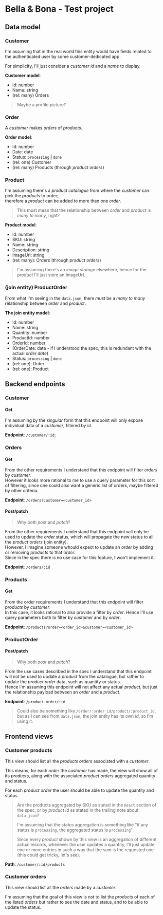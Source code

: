 # Bella & Bona - Test project

## Data model

### Customer

I'm assuming that in the real world this entity would have fields related to the authenticated user by some customer-dedicated app.

For simplicity, I'll just consider a _customer id_ and a _name_ to display.

**Customer model**:

- Id: number
- Name: string
- (rel: many) Orders

> Maybe a profile picture?

### Order

A _customer_ makes _orders_ of _products_.

**Order model**:

- Id: number
- Date: date
- Status: `processing` | `done`
- (rel: one) Customer
- (rel: many) Products (through _product orders_)

### Product

I'm assuming there's a _product catalogue_ from where the _customer_ can pick the _products_ to order;  
therefore a _product_ can be added to more than one _order_.

> This must mean that the relationship between _order_ and _product_ is _many to many_, right?

**Product model**:

- Id: number
- SKU: string
- Name: string
- Description: string
- ImageUrl: string
- (rel: many): Orders (through _product orders_)

> I'm assuming there's an _image storage_ elsewhere, hence for the _product_ I'll just store an ImageUrl.

### (join entity) ProductOrder

From what I'm seeing in the `data.json`, there _must_ be a _many to many_ relationship between _order_ and _product_.

**The join entity model**:

- Id: number
- Name: string
- Quantity: number
- ProductId: number
- OrderId: number
- (OrderDate: date - if I understood the spec, this is redundant with the actual _order date_)
- Status: `processing` | `done`
- (rel: one): Order
- (rel: one): Product

## Backend endpoints

### Customer

#### Get

I'm assuming by the _singular_ form that this endpoint will only expose individual data of a _customer_, filtered by id.

**Endpoint**: `/customer/:id`;

### Orders

#### Get

From the other requirements I understand that this endpoint will filter _orders_ by _customer_.  
However it looks more rational to me to use a query parameter for this sort of filtering, since one could also want a generic list of orders, maybe filtered by other criteria.

**Endpoint**: `/orders?customer=<customer_id>`

#### Post/patch

> Why both _post_ and _patch_?

From the other requirements I understand that this endpoint will only be used to update the _order_ status, which will propagate the new status to all the _product orders_ (join entity).  
However, I imagine someone whould expect to update an _order_ by adding or removing _products_ to that _order_.  
Since in the spec there is no use case for this feature, I won't implement it.

**Endpoint**: `/orders/:id`

### Products

#### Get

From the order requirements I understand that this endpoint will filter _products_ by _customer_.  
In this case, it looks rational to also provide a filter by _order_. Hence I'll use query parameters both to filter by _customer_ and by _order_.

**Endpoint**: `/products?order=<order_id>&customer=<customer_id>`

### ProductOrder

#### Post/patch

> Why both _post_ and _patch_?

From the use cases described in the spec I understand that this endpoint will not be used to update a _product_ from the catalogue,
but rather to update the _product order_ data, such as quantity or status.  
Hence I'm assuming this endpoint will not affect any actual _product_, but just the relationship payload between an _order_ and a _product_.

**Endpoint**: `/product-order/:id`

> Could also be something like `/order/:order_id/product/:product_id`, but as I can see from `data.json`, the join entity has its own _id_, so I'm using it.

## Frontend views

### Customer products

This view should list all the _products orders_ associated with a _customer_.

This means, for each _order_ the _customer_ has made, the view will show all of its _products_,
along with the associated _product orders_ aggregated quantity and status.

For each _product order_ the user should be able to update the quantity and status.

> Are the products aggregated by SKU as stated in the `React` section of the spec, or by _product id_ as stated in the trailing note about `data.json`?
>
> I'm assuming that the status aggregation is something like "if any status is `processing`, the aggregated status is `processing`".
>
> Since every _product_ shown by this view is an aggregation of different actual records, whenever the user updates a quantity,
> I'll just update one or more entries in such a way that the sum is the requested one (this could get tricky, let's see).

**Path**: `/customer/:id/products`

### Customer orders

This view should list all the _orders_ made by a _customer_.

I'm assuming that the goal of this view is not to list the _products_ of each of the listed _orders_ but rather to see the date and status,
and to be able to update the status.